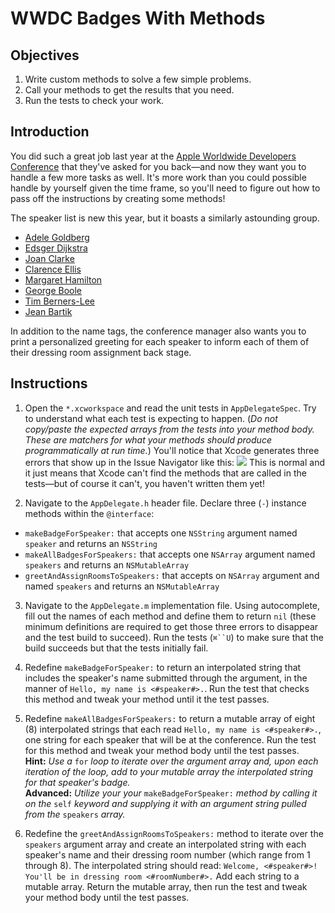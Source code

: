 # WWDC Badges With Methods

## Objectives

1. Write custom methods to solve a few simple problems.
2. Call your methods to get the results that you need.
3. Run the tests to check your work.

## Introduction

You did such a great job last year at the [Apple Worldwide Developers Conference](https://developer.apple.com/wwdc/) that they've asked for you back—and now they want you to handle a few more tasks as well. It's more work than you could possible handle by yourself given the time frame, so you'll need to figure out how to pass off the instructions by creating some methods!

The speaker list is new this year, but it boasts a similarly astounding group.

* [Adele Goldberg](https://en.wikipedia.org/wiki/Adele_Goldberg_(computer_scientist))
* [Edsger Dijkstra](https://en.wikipedia.org/wiki/Edsger_W._Dijkstra)
* [Joan Clarke](https://en.wikipedia.org/wiki/Joan_Clarke)
* [Clarence Ellis](https://en.wikipedia.org/wiki/Clarence_Ellis_(computer_scientist))
* [Margaret Hamilton](https://en.wikipedia.org/wiki/Margaret_Hamilton_(scientist))
* [George Boole](https://en.wikipedia.org/?title=George_Boole)
* [Tim Berners-Lee](https://en.wikipedia.org/?title=Tim_Berners-Lee)
* [Jean Bartik](https://en.wikipedia.org/wiki/Jean_Bartik)

In addition to the name tags, the conference manager also wants you to print a personalized greeting for each speaker to inform each of them of their dressing room assignment back stage.

## Instructions

1. Open the `*.xcworkspace` and read the unit tests in `AppDelegateSpec`. Try to understand what each test is expecting to happen. (*Do not copy/paste the expected arrays from the tests into your method body. These are matchers for what your methods should produce programmatically at run time.*) You'll notice that Xcode generates three errors that show up in the Issue Navigator like this: ![](https://curriculum-content.s3.amazonaws.com/ios/wwdc-badges-methods/missingMethodErrors.png) This is normal and it just means that Xcode can't find the methods that are called in the tests—but of course it can't, you haven't written them yet!

2. Navigate to the `AppDelegate.h` header file. Declare three (`-`) instance methods within the `@interface`:
  * `makeBadgeForSpeaker:` that accepts one `NSString` argument named `speaker` and returns an `NSString`
  * `makeAllBadgesForSpeakers:` that accepts one `NSArray` argument named `speakers` and returns an `NSMutableArray`
  * `greetAndAssignRoomsToSpeakers:` that accepts on `NSArray` argument and named `speakers` and returns an `NSMutableArray`

3. Navigate to the `AppDelegate.m` implementation file. Using autocomplete, fill out the names of each method and define them to return `nil` (these minimum definitions are required to get those three errors to disappear and the test build to succeed). Run the tests (`⌘``U`) to make sure that the build succeeds but that the tests initially fail.

4. Redefine `makeBadgeForSpeaker:` to return an interpolated string that includes the speaker's name submitted through the argument, in the manner of `Hello, my name is <#speaker#>.`. Run the test that checks this method and tweak your method until it the test passes.

5. Redefine `makeAllBadgesForSpeakers:` to return a mutable array of eight (8) interpolated strings that each read `Hello, my name is <#speaker#>.`, one string for each speaker that will be at the conference. Run the test for this method and tweak your method body until the test passes.  
**Hint:** *Use a* `for` *loop to iterate over the argument array and, upon each iteration of the loop, add to your mutable array the interpolated string for that speaker's badge.*  
**Advanced:** *Utilize your your* `makeBadgeForSpeaker:` *method by calling it on the* `self` *keyword and supplying it with an argument string pulled from the* `speakers` *array.*

6. Redefine the `greetAndAssignRoomsToSpeakers:` method to iterate over the `speakers` argument array and create an interpolated string with each speaker's name and their dressing room number (which range from 1 through 8). The interpolated string should read: `Welcome, <#speaker#>! You'll be in dressing room <#roomNumber#>.` Add each string to a mutable array. Return the mutable array, then run the test and tweak your method body until the test passes.



